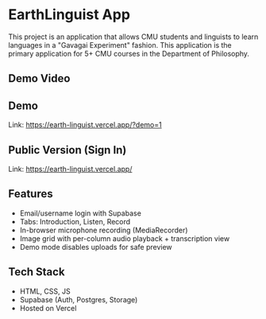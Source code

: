 # EarthLinguist App

This project is an application that allows CMU students and linguists to learn languages in a "Gavagai Experiment" fashion. This application is the primary application for 5+ CMU courses in the Department of Philosophy.

## Demo Video

## Demo
Link: https://earth-linguist.vercel.app/?demo=1

## Public Version (Sign In)
Link: https://earth-linguist.vercel.app/

## Features
- Email/username login with Supabase
- Tabs: Introduction, Listen, Record
- In-browser microphone recording (MediaRecorder)
- Image grid with per-column audio playback + transcription view
- Demo mode disables uploads for safe preview

## Tech Stack
- HTML, CSS, JS
- Supabase (Auth, Postgres, Storage)
- Hosted on Vercel
